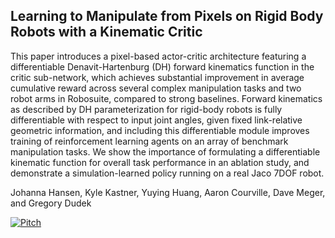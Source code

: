 ## Learning to Manipulate from Pixels on Rigid Body Robots with a Kinematic Critic 

This paper introduces a pixel-based actor-critic architecture featuring a differentiable Denavit-Hartenburg (DH) forward kinematics function in the critic sub-network, which achieves substantial improvement in average cumulative reward across several complex manipulation tasks and two robot arms in Robosuite, compared to strong baselines. Forward kinematics as described by DH parameterization for rigid-body robots is fully differentiable with respect to input joint angles, given fixed link-relative geometric information, and including this differentiable module improves training of reinforcement learning agents on an array of benchmark manipulation tasks.  We show the importance of formulating a differentiable kinematic function for overall task performance in an ablation study, and demonstrate a simulation-learned policy running on a real Jaco 7DOF robot. 

Johanna Hansen, Kyle Kastner, Yuying Huang, Aaron Courville, Dave Meger, and Gregory Dudek

[![Pitch](https://img.youtube.com/vi/w4YruKjelC8/hqdefault.jpg)](https://youtu.be/w4YruKjelC8)
